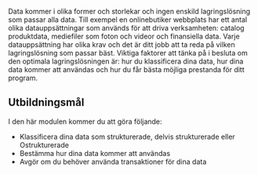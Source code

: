 Data kommer i olika former och storlekar och ingen enskild lagringslösning som passar alla data. Till exempel en onlinebutiker webbplats har ett antal olika datauppsättningar som används för att driva verksamheten: catalog produktdata, mediefiler som foton och videor och finansiella data. Varje datauppsättning har olika krav och det är ditt jobb att ta reda på vilken lagringslösning som passar bäst. Viktiga faktorer att tänka på i besluta om den optimala lagringslösningen är: hur du klassificera dina data, hur dina data kommer att användas och hur du får bästa möjliga prestanda för ditt program.

## <a name="learning-objectives"></a>Utbildningsmål
I den här modulen kommer du att göra följande:

- Klassificera dina data som strukturerade, delvis strukturerade eller Ostrukturerade
- Bestämma hur dina data kommer att användas
- Avgör om du behöver använda transaktioner för dina data 